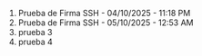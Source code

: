 1. Prueba de Firma SSH - 04/10/2025 - 11:18 PM
2. Prueba de Firma SSH - 05/10/2025 - 12:53 AM
3. prueba 3
4. prueba 4
